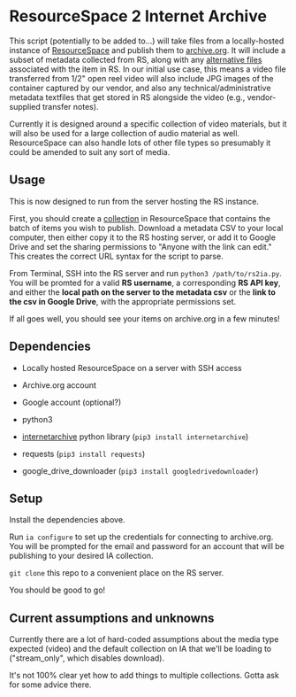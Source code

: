# ResourceSpace 2 Internet Archive 

This script (potentially to be added to...) will take files from a locally-hosted instance of [ResourceSpace](https://www.resourcespace.com/) and publish them to [archive.org](https://archive.org). It will include a subset of metadata collected from RS, along with any [alternative files](https://www.resourcespace.com/knowledge-base/user/alternative-files) associated with the item in RS. In our initial use case, this means a video file transferred from 1/2" open reel video will also include JPG images of the container captured by our vendor, and also any technical/administrative metadata  textfiles that get stored in RS alongside the video (e.g., vendor-supplied transfer notes).

Currently it is designed around a specific collection of video materials, but it will also be used for a large collection of audio material as well. ResourceSpace can also handle lots of other file types so presumably it could be amended to suit any sort of media.

## Usage

This is now designed to run from the server hosting the RS instance. 

First, you should create a [collection](https://www.resourcespace.com/knowledge-base/collections-public-and-themes) in ResourceSpace that contains the batch of items you wish to publish. Download a metadata CSV to your local computer, then either copy it to the RS hosting server, or add it to Google Drive and set the sharing permissions to "Anyone with the link can edit." This creates the correct URL syntax for the script to parse.

From Terminal, SSH into the RS server and run `python3 /path/to/rs2ia.py`. You will be promted for a valid **RS username**, a corresponding **RS API key**, and either the **local path on the server to the metadata csv** or the **link to the csv in Google Drive**, with the appropriate permissions set. 

If all goes well, you should see your items on archive.org in a few minutes!

## Dependencies

* Locally hosted ResourceSpace on a server with SSH access
* Archive.org account
* Google account (optional?)

* python3
* [internetarchive](https://archive.org/services/docs/api/internetarchive/) python library (`pip3 install internetarchive`)
* requests (`pip3 install requests`)
* google_drive_downloader (`pip3 install googledrivedownloader`)

## Setup

Install the dependencies above.

Run `ia configure` to set up the credentials for connecting to archive.org. You will be prompted for the email and password for an account that will be publishing to your desired IA collection.

`git clone` this repo to a convenient place on the RS server. 

You should be good to go!

## Current assumptions and unknowns

Currently there are a lot of hard-coded assumptions about the media type expected (video) and the default collection on IA that we'll be loading to ("stream_only", which disables download). 

It's not 100% clear yet how to add things to multiple collections. Gotta ask for some advice there.
